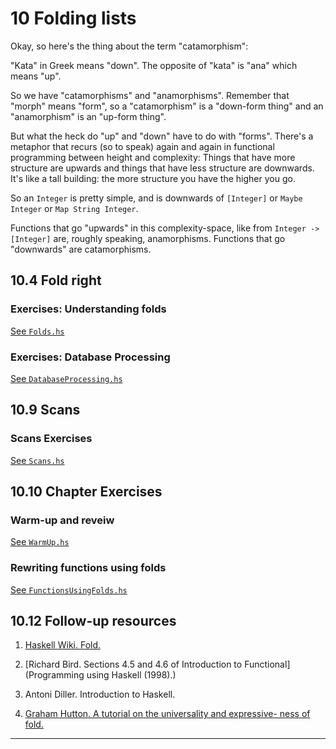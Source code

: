 # 10 Folding lists

Okay, so here's the thing about the term "catamorphism":

"Kata" in Greek means "down". The opposite of "kata" is "ana" which means "up".

So we have "catamorphisms" and "anamorphisms". Remember that "morph" means
"form", so a "catamorphism" is a "down-form thing" and an "anamorphism"
is an "up-form thing".

But what the heck do "up" and "down" have to do with "forms". There's a metaphor
that recurs (so to speak) again and again in functional programming between
height and complexity: Things that have more structure are upwards and things
that have less structure are downwards. It's like a tall building: the more
structure you have the higher you go.

So an `Integer` is pretty simple, and is downwards of `[Integer]` or `Maybe
Integer` or `Map String Integer`.

Functions that go "upwards" in this complexity-space, like from `Integer ->
[Integer]` are, roughly speaking, anamorphisms. Functions that go "downwards"
are catamorphisms.


## 10.4 Fold right

### Exercises: Understanding folds

[See `Folds.hs`](/10/Folds.hs)

### Exercises: Database Processing

[See `DatabaseProcessing.hs`](/10/DatabaseProcessing.hs)

## 10.9 Scans

### Scans Exercises

[See `Scans.hs`](/10/Scans.hs)

## 10.10 Chapter Exercises

### Warm-up and reveiw

[See `WarmUp.hs`](/10/WarmUp.hs)

### Rewriting functions using folds

[See `FunctionsUsingFolds.hs`](/10/FunctionsUsingFolds.hs)

## 10.12 Follow-up resources

1. [Haskell Wiki. Fold.](https://wiki.haskell.org/Fold)

2. [Richard Bird. Sections 4.5 and 4.6 of Introduction to Functional](Programming using Haskell (1998).)

3. Antoni Diller. Introduction to Haskell.

4. [Graham Hutton. A tutorial on the universality and expressive-
ness of fold.](http://www.cs.nott.ac.uk/~gmh/fold.pdf)

---
